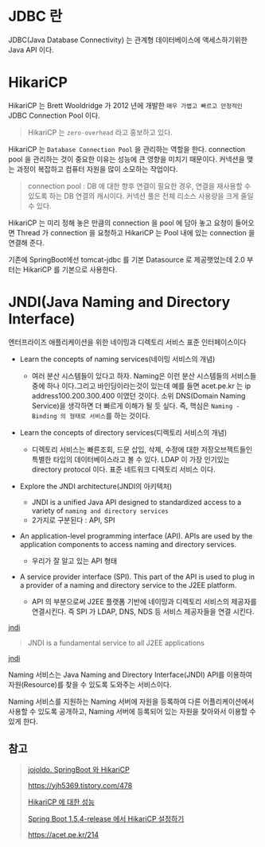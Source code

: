 # JDBC 란 

JDBC(Java Database Connectivity) 는 관계형 데이터베이스에 액세스하기위한 Java API 이다.

# HikariCP

HikariCP 는 Brett Wooldridge 가 2012 년에 개발한 `매우 가볍고 빠르고 안정적인` JDBC Connection Pool 이다.

> HikariCP 는 `zero-overhead` 라고 홍보하고 있다.

HikariCP 는 `Database Connection Pool` 을 관리하는 역할을 한다. connection pool 을 관리하는 것이 중요한 이유는 성능에 큰 영향을 미치기 때문이다. 커넥션을 맺는 과정이 복잡하고 컴퓨터 자원을 많이 소모하는 작업이다.

> connection pool : DB 에 대한 향후 연결이 필요한 경우, 연결을 재사용할 수 있도록 하는 DB 연결의 캐시이다. 커넥션 풀은 전체 리소스 사용량을 크게 줄일 수 있다.

HikariCP 는 미리 정해 놓은 만큼의 connection 을 pool 에 담아 놓고 요청이 들어오면 Thread 가 connection 을 요청하고 HikariCP 는 Pool 내에 있는 connection 을 연결해 준다.

기존에 SpringBoot에선 tomcat-jdbc 를 기본 Datasource 로 제공햇었는데 2.0 부터는 HikariCP 를 기본으로 사용한다.

# JNDI(Java Naming and Directory Interface)

엔터프라이즈 애플리케이션을 위한 네이밍과 디렉토리 서비스 표준 인터페이스이다

- Learn the concepts of naming services(네이밍 서비스의 개념)
  - 여러 분산 시스템들이 있다고 하자. Naming은 이런 분산 시스템들의 서비스들 중에 하나 이다.그리고 바인딩이라는것이 있는데 예를 들면 acet.pe.kr 는 ip address100.200.300.400 이였던 것이다.
소위 DNS(Domain Naming Service)을 생각하면 더 빠르게 이해가 될 듯 싶다. 즉, 핵심은 `Naming - Binding 의 형태로 서비스`를 하는 것이다.

- Learn the concepts of directory services(디렉토리 서비스의 개념)
  - 디렉토리 서비스는 빠른조회, 드문 삽입, 삭제, 수정에 대한 저장오브젝트들인 특별한 타입의 데이터베이스라고 볼 수 있다. LDAP 이 가장 인기있는 directory protocol 이다. 표준 네트워크 디렉토리 서비스 이다.

- Explore the JNDI architecture(JNDI의 아키텍처)
  - JNDI is a unified Java API designed to standardized access to a variety of `naming and directory services`
  - 2가지로 구분된다 : API, SPI

- An application-level programming interface (API). APIs are used by the application components to access naming and directory services.
  - 우리가 잘 알고 있는 API 형태

- A service provider interface (SPI). This part of the API is used to plug in a provider of a naming and directory service to the J2EE platform.
  - API 의 부분으로써 J2EE 플랫폼 기반에 네이밍과 디렉토리 서비스의 제공자를 연결시킨다. 즉 SPI 가 LDAP, DNS, NDS 등 서비스 제공자들을 연결 시킨다.

[jndi](./images/jndi.PNG)

> JNDI is a fundamental service to all J2EE applications

[jndi](./images/namingservice.PNG)

Naming 서비스는 Java Naming and Directory Interface(JNDI) API를 이용하여 자원(Resource)를 찾을 수 있도록 도와주는 서비스이다.

Naming 서비스를 지원하는 Naming 서버에 자원을 등록하여 다른 어플리케이션에서 사용할 수 있도록 공개하고, Naming 서버에 등록되어 있는 자원을 찾아와서 이용할 수 있게 한다.


## 참고 

> [jojoldo. SpringBoot 와 HikariCP](https://jojoldu.tistory.com/296)
> 
> https://yjh5369.tistory.com/478
> 
> [HikariCP 에 대한 성능](https://www.wix.engineering/post/how-does-hikaricp-compare-to-other-connection-pools)
> 
> [Spring Boot 1.5.4-release 에서 HikariCP 설정하기](https://yeti.tistory.com/120)
> 
> https://acet.pe.kr/214
